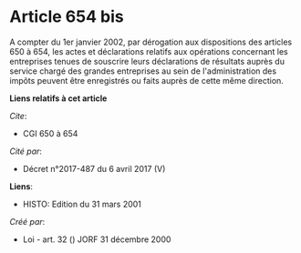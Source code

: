 # Article 654 bis

A compter du 1er janvier 2002, par dérogation aux dispositions des articles 650 à 654, les actes et déclarations relatifs aux
opérations concernant les entreprises tenues de souscrire leurs déclarations de résultats auprès du service chargé des
grandes entreprises au sein de l'administration des impôts peuvent être enregistrés ou faits auprès de cette même direction.

**Liens relatifs à cet article**

_Cite_:

  - CGI 650 à 654

_Cité par_:

  - Décret n°2017-487 du 6 avril 2017 (V)

**Liens**:

  - HISTO: Edition du 31 mars 2001

_Créé par_:

  - Loi - art. 32 () JORF 31 décembre 2000
